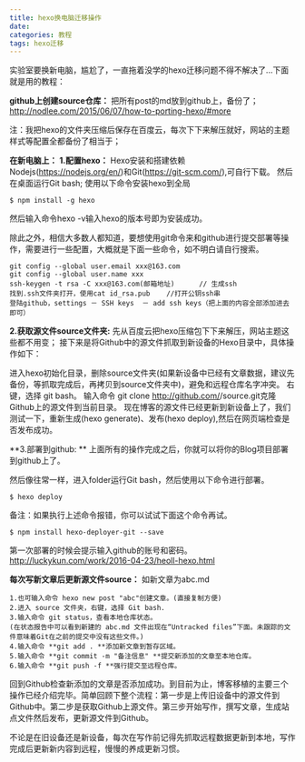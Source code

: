 ```yaml
---
title: hexo换电脑迁移操作
date: 
categories: 教程
tags: hexo迁移
---
```

实验室要换新电脑，尴尬了，一直拖着没学的hexo迁移问题不得不解决了...下面就是用的教程：
<!-- more -->
**github上创建source仓库：**
把所有post的md放到github上，备份了；
http://nodlee.com/2015/06/07/how-to-porting-hexo/#more

注：我把hexo的文件夹压缩后保存在百度云，每次下下来解压就好，网站的主题样式等配置全都备份了相当于；

**在新电脑上：**
**1.配置hexo：**
Hexo安装和搭建依赖Nodejs(https://nodejs.org/en/)和Git(https://git-scm.com/),可自行下载。
然后在桌面运行Git bash;
使用以下命令安装hexo到全局

	$ npm install -g hexo
然后输入命令hexo -v输入hexo的版本号即为安装成功。

除此之外，相信大多数人都知道，要想使用git命令来和github进行提交部署等操作，需要进行一些配置，大概就是下面一些命令，如不明白请自行搜索。

	git config --global user.email xxx@163.com
	git config --global user.name xxx
	ssh-keygen -t rsa -C xxx@163.com(邮箱地址)      // 生成ssh
	找到.ssh文件夹打开，使用cat id_rsa.pub    //打开公钥ssh串
	登陆github，settings － SSH keys  － add ssh keys（把上面的内容全部添加进去即可）	
	
**2.获取源文件source文件夹:**
先从百度云把hexo压缩包下下来解压，网站主题这些都不用变；
接下来是将Github中的源文件抓取到新设备的Hexo目录中，具体操作如下：

进入hexo初始化目录，删除source文件夹(如果新设备中已经有文章数据，建议先备份，等抓取完成后，再拷贝到source文件夹中)，避免和远程仓库名字冲突。
右键，选择 git bash。
输入命令 git clone http://github.com/<username>/source.git克隆Github上的源文件到当前目录。
现在博客的源文件已经更新到新设备上了，我们测试一下，重新生成(hexo generate)、发布(hexo deploy),然后在网页端检查是否发布成功。	
	
	
**3.部署到github:	**
上面所有的操作完成之后，你就可以将你的Blog项目部署到github上了。

然后像往常一样，进入folder运行Git bash，然后使用以下命令进行部署。

	$ hexo deploy
	
备注：如果执行上述命令报错，你可以试试下面这个命令再试。

	$ npm install hexo-deployer-git --save
第一次部署的时候会提示输入github的账号和密码。	
http://luckykun.com/work/2016-04-23/heoll-hexo.html


**每次写新文章后更新源文件source：**
如新文章为abc.md

	1.也可输入命令 hexo new post "abc"创建文章。(直接复制方便)
	2.进入 source 文件夹，右键，选择 Git bash.
	3.输入命令 git status，查看本地仓库状态。
	(在状态报告中可以看到新建的 abc.md 文件出现在“Untracked files”下面。未跟踪的文件意味着Git在之前的提交中没有这些文件。)
	4.输入命令 **git add . **添加新文章到暂存区域。
	5.输入命令 **git commit -m "备注信息" **提交新添加的文章至本地仓库。
	6.输入命令 **git push -f **强行提交至远程仓库。
	
回到Github检查新添加的文章是否添加成功。到目前为止，博客移植的主要三个操作已经介绍完毕。简单回顾下整个流程：第一步是上传旧设备中的源文件到Github中。第二步是获取Github上源文件。第三步开始写作，撰写文章，生成站点文件然后发布，更新源文件到Github。

不论是在旧设备还是新设备，每次在写作前记得先抓取远程数据更新到本地，写作完成后更新新内容到远程，慢慢的养成更新习惯。